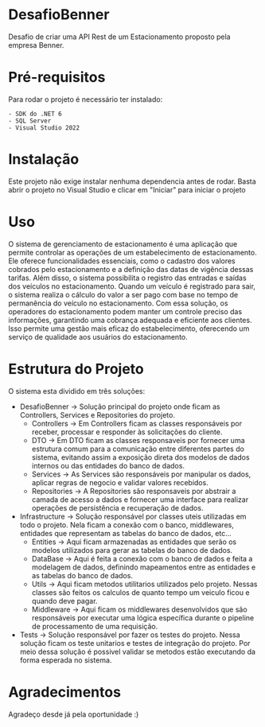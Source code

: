 # DesafioBenner

Desafio de criar uma API Rest de um Estacionamento proposto pela empresa Benner.

# Pré-requisitos
 Para rodar o projeto é necessário ter instalado:

    - SDK do .NET 6
    - SQL Server
    - Visual Studio 2022

# Instalação

Este projeto não exige instalar nenhuma dependencia antes de rodar. Basta abrir o projeto no Visual Studio e clicar em "Iniciar" para iniciar o projeto

# Uso
  O sistema de gerenciamento de estacionamento é uma aplicação que permite controlar as operações de um estabelecimento de estacionamento. Ele oferece funcionalidades essenciais, como o cadastro dos valores cobrados pelo estacionamento e a definição das datas de vigência dessas tarifas.
  Além disso, o sistema possibilita o registro das entradas e saídas dos veículos no estacionamento. Quando um veículo é registrado para sair, o sistema realiza o cálculo do valor a ser pago com base no tempo de permanência do veículo no estacionamento.
  Com essa solução, os operadores do estacionamento podem manter um controle preciso das informações, garantindo uma cobrança adequada e eficiente aos clientes. Isso permite uma gestão mais eficaz do estabelecimento, oferecendo um serviço de qualidade aos usuários do estacionamento.

# Estrutura do Projeto

O sistema esta dividido em três soluções: 
  - DesafioBenner -> Solução principal do projeto onde ficam as Controllers, Services e Repositories do projeto. 
      - Controllers -> Em Controllers ficam as classes responsáveis por receber, processar e responder às solicitações do cliente.
      - DTO -> Em DTO ficam as classes responsaveis por fornecer uma estrutura comum para a comunicação entre diferentes partes do sistema, evitando assim a exposição direta dos modelos de dados internos ou das entidades                  do banco de dados.
      - Services -> As Services são responsáveis por manipular os dados, aplicar regras de negocio e validar valores recebidos.
      - Repositories -> A Repositories são responsaveis por abstrair a camada de acesso a dados e fornecer uma interface para realizar operações de persistência e recuperação de dados.
  - Infrastructure -> Solução responsável por classes uteis utilizadas em todo o projeto. Nela ficam a conexão com o banco, middlewares, entidades que representam as tabelas do banco de dados, etc...
      - Entities -> Aqui ficam armazenadas as entidades que serão os modelos utilizados para gerar as tabelas do banco de dados.
      - DataBase -> Aqui é feita a conexão com o banco de dados e feita a modelagem de dados, definindo mapeamentos entre as entidades e as tabelas do banco de dados.
      - Utils -> Aqui ficam metodos utilitarios utilizados pelo projeto. Nessas classes são feitos os calculos de quanto tempo um veiculo ficou e quando deve pagar.
      - Middleware -> Aqui ficam os middlewares desenvolvidos que são responsáveis por executar uma lógica específica durante o pipeline de processamento de uma requisição.
  - Tests -> Solução responsável por fazer os testes do projeto. Nessa solução ficam os teste unitarios e testes de integração do projeto. Por meio dessa solução é possivel validar se metodos estão executando 
      da forma esperada no sistema.
      
# Agradecimentos
Agradeço desde já pela oportunidade :)
